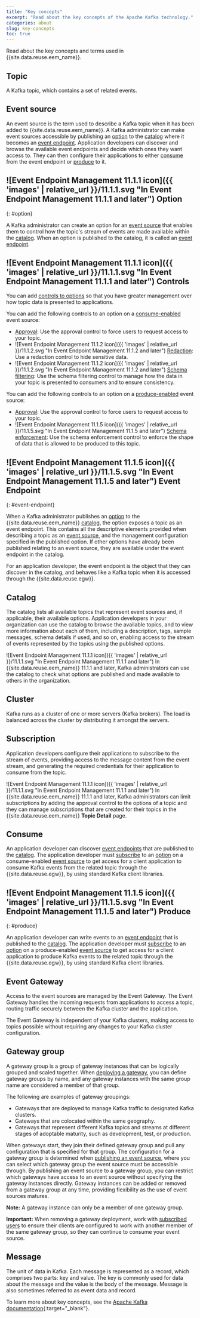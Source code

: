 ```yaml
---
title: "Key concepts"
excerpt: "Read about the key concepts of the Apache Kafka technology."
categories: about
slug: key-concepts
toc: true
---
```


Read about the key concepts and terms used in {{site.data.reuse.eem_name}}.
## Topic

A Kafka topic, which contains a set of related events.

## Event source

An event source is the term used to describe a Kafka topic when it has been added to {{site.data.reuse.eem_name}}. A Kafka administrator can make event sources accessible by publishing an [option](#option) to the [catalog](#catalog) where it becomes an [event endpoint](#event-endpoint). Application developers can discover and browse the available event endpoints and decide which ones they want access to. They can then configure their applications to either [consume](#consume) from the event endpoint or [produce](#produce) to it.

## ![Event Endpoint Management 11.1.1 icon]({{ 'images' | relative_url }}/11.1.1.svg "In Event Endpoint Management 11.1.1 and later") Option
{: #option}

A Kafka administrator can create an option for an [event source](#event-source) that enables them to control how the topic's stream of events are made available within the [catalog](#catalog). When an option is published to the catalog, it is called an [event endpoint](#event-endpoint).

## ![Event Endpoint Management 11.1.1 icon]({{ 'images' | relative_url }}/11.1.1.svg "In Event Endpoint Management 11.1.1 and later") Controls

You can add [controls to options](../../describe/option-controls) so that you have greater management over how topic data is presented to applications.

You can add the following controls to an option on a [consume-enabled](#consume) event source:

   * [Approval](../../describe/option-controls#approval-controls): Use the approval control to force users to request access to your topic.
   * ![Event Endpoint Management 11.1.2 icon]({{ 'images' | relative_url }}/11.1.2.svg "In Event Endpoint Management 11.1.2 and later") [Redaction](../../describe/option-controls#redaction): Use a redaction control to hide sensitive data.
   * ![Event Endpoint Management 11.1.2 icon]({{ 'images' | relative_url }}/11.1.2.svg "In Event Endpoint Management 11.1.2 and later") [Schema filtering](../../describe/option-controls#schema-filter): Use the schema filtering control to manage how the data in your topic is presented to consumers and to ensure consistency.

You can add the following controls to an option on a [produce-enabled](#produce) event source:

   * [Approval](../../describe/option-controls#approval-controls): Use the approval control to force users to request access to your topic.
   * ![Event Endpoint Management 11.1.5 icon]({{ 'images' | relative_url }}/11.1.5.svg "In Event Endpoint Management 11.1.5 and later") [Schema enforcement](../../describe/option-controls#schema-enforcement): Use the schema enforcement control to enforce the shape of data that is allowed to be produced to this topic.


## ![Event Endpoint Management 11.1.5 icon]({{ 'images' | relative_url }}/11.1.5.svg "In Event Endpoint Management 11.1.5 and later") Event Endpoint
{: #event-endpoint}

When a Kafka administrator publishes an [option](#option) to the {{site.data.reuse.eem_name}} [catalog](#catalog), the option exposes a topic as an event endpoint. This contains all the descriptive elements provided when describing a topic as an  [event source](#event-source), and the management configuration specified in the published option. If other options have already been published relating to an event source, they are available under the event endpoint in the catalog.

For an application developer, the event endpoint is the object that they can discover in the catalog, and behaves like a Kafka topic when it is accessed through the {{site.data.reuse.egw}}.

## Catalog

The catalog lists all available topics that represent event sources and, if applicable, their available options. Application developers in your organization can use the catalog to browse the available topics, and to view more information about each of them, including a description, tags, sample messages, schema details if used, and so on, enabling access to the stream of events represented by the topics using the published options.

![Event Endpoint Management 11.1.1 icon]({{ 'images' | relative_url }}/11.1.1.svg "In Event Endpoint Management 11.1.1 and later") In {{site.data.reuse.eem_name}} 11.1.1 and later, Kafka administrators can use the catalog to check what options are published and made available to others in the organization.

## Cluster

Kafka runs as a cluster of one or more servers (Kafka brokers). The load is balanced across the cluster by distributing it amongst the servers.

## Subscription

Application developers configure their applications to subscribe to the stream of events, providing access to the message content from the event stream, and generating the required credentials for their application to consume from the topic. 

![Event Endpoint Management 11.1.1 icon]({{ 'images' | relative_url }}/11.1.1.svg "In Event Endpoint Management 11.1.1 and later") In {{site.data.reuse.eem_name}} 11.1.1 and later, Kafka administrators can limit subscriptions by adding the approval control to the options of a topic and they can manage subscriptions that are created for their topics in the {{site.data.reuse.eem_name}} **Topic Detail** page.

## Consume

An application developer can discover [event endpoints](#event-endpoints) that are published to the [catalog](#catalog). The application developer must [subscribe](#subscription) to an [option](#option) on a consume-enabled [event source](#event-source) to get access for a client application to consume Kafka events from the related topic through the {{site.data.reuse.egw}}, by using standard Kafka client libraries.

## ![Event Endpoint Management 11.1.5 icon]({{ 'images' | relative_url }}/11.1.5.svg "In Event Endpoint Management 11.1.5 and later") Produce
{: #produce}

 An application developer can write events to an [event endpoint](#event-endpoints) that is published to the [catalog](#catalog). The application developer must [subscribe](#subscription) to an [option](#option) on a produce-enabled [event source](#event-source) to get access for a client application to produce Kafka events to the related topic through the {{site.data.reuse.egw}}, by using standard Kafka client libraries.

## Event Gateway

Access to the event sources are managed by the Event Gateway. The Event Gateway handles the incoming requests from applications to access a topic, routing traffic securely between the Kafka cluster and the application.

The Event Gateway is independent of your Kafka clusters, making access to topics possible without requiring any changes to your Kafka cluster configuration.

## Gateway group

A gateway group is a group of gateway instances that can be logically grouped and scaled together. When [deploying a gateway](../../installing/deploy-gateways), you can define gateway groups by name, and any gateway instances with the same group name are considered a member of that group.

The following are examples of gateway groupings:

- Gateways that are deployed to manage Kafka traffic to designated Kafka clusters.
- Gateways that are colocated within the same geography.
- Gateways that represent different Kafka topics and streams at different stages of adoptable maturity, such as development, test, or production.

When gateways start, they join their defined gateway group and pull any configuration that is specified for that group. The configuration for a gateway group is determined when [publishing an event source](../../describe/publishing-topics), where you can select which gateway group the event source must be accessible through. By publishing an event source to a gateway group, you can restrict which gateways have access to an event source without specifying the gateway instances directly. Gateway instances can be added or removed from a gateway group at any time, providing flexibility as the use of event sources matures.

**Note:** A gateway instance can only be a member of one gateway group.

**Important:** When removing a gateway deployment, work with [subscribed users](../../describe/managing-user-access-to-options) to ensure their clients are configured to work with another member of the same gateway group, so they can continue to consume your event source.

## Message

The unit of data in Kafka. Each message is represented as a record, which comprises two parts: key and value. The key is commonly used for data about the message and the value is the body of the message. Message is also sometimes referred to as event data and record.

To learn more about key concepts, see the [Apache Kafka documentation](http://kafka.apache.org/documentation.html){:target="_blank"}.
